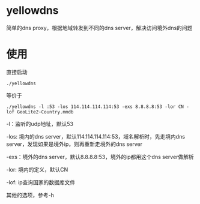 # yellowdns
简单的dns proxy，根据地域转发到不同的dns server，解决访问境外dns的问题

# 使用
直接启动
```
./yellowdns
```
等价于
```
./yellowdns -l :53 -los 114.114.114.114:53 -exs 8.8.8.8:53 -lor CN -lof GeoLite2-Country.mmdb
```
-l：监听的udp地址，默认53

-los: 境内的dns server，默认114.114.114.114:53，域名解析时，先走境内dns server，发现如果是境外ip，则再重新走境外的dns server

-exs：境外的dns server，默认8.8.8.8:53，境外的ip都用这个dns server做解析

-lor: 境内的定义，默认CN

-lof: ip查询国家的数据库文件

其他的选项，参考-h


